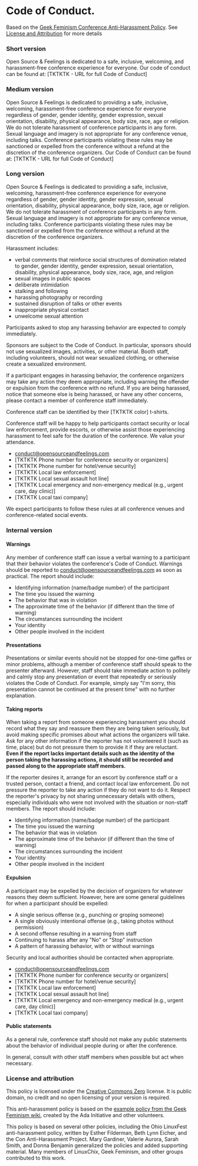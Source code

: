 # Code of Conduct.

Based on the [Geek Feminism Conference Anti-Harassment Policy](http://geekfeminism.wikia.com/wiki/Conference_anti-harassment/Policy). See [License and Attribution](license-and-attribution) for more details

### Short version

Open Source & Feelings is dedicated to a safe, inclusive, welcoming, and harassment-free conference experience for everyone. Our code of conduct can be found at: [TKTKTK - URL for full Code of Conduct]

### Medium version

Open Source & Feelings is dedicated to providing a safe, inclusive, welcoming, harassment-free conference experience for everyone regardless of gender, gender identity, gender expression, sexual orientation, disability, physical appearance, body size, race, age or religion. We do not tolerate harassment of conference participants in any form. Sexual language and imagery is not appropriate for any conference venue, including talks. Conference participants violating these rules may be sanctioned or expelled from the conference without a refund at the discretion of the conference organizers. Our Code of Conduct can be found at: [TKTKTK - URL for full Code of Conduct]

### Long version

Open Source & Feelings is dedicated to providing a safe, inclusive, welcoming, harassment-free conference experience for everyone regardless of gender, gender identity, gender expression, sexual orientation, disability, physical appearance, body size, race, age or religion. We do not tolerate harassment of conference participants in any form. Sexual language and imagery is not appropriate for any conference venue, including talks. Conference participants violating these rules may be sanctioned or expelled from the conference without a refund at the discretion of the conference organizers.

Harassment includes:

 - verbal comments that reinforce social structures of domination related to gender, gender identity, gender expression, sexual orientation, disability, physical appearance, body size, race, age, and religion
 - sexual images in public spaces
 - deliberate intimidation
 - stalking and following
 - harassing photography or recording
 - sustained disruption of talks or other events
 - inappropriate physical contact
 - unwelcome sexual attention

Participants asked to stop any harassing behavior are expected to comply immediately.

Sponsors are subject to the Code of Conduct. In particular, sponsors should not use sexualized images, activities, or other material. Booth staff, including volunteers, should not wear sexualized clothing, or otherwise create a sexualized environment.

If a participant engages in harassing behavior, the conference organizers may take any action they deem appropriate, including warning the offender or expulsion from the conference with no refund. If you are being harassed, notice that someone else is being harassed, or have any other concerns, please contact a member of conference staff immediately.

Conference staff can be identified by their [TKTKTK color] t-shirts.

Conference staff will be happy to help participants contact security or local law enforcement, provide escorts, or otherwise assist those experiencing harassment to feel safe for the duration of the conference. We value your attendance.

 - conduct@opensourceandfeelings.com
 - [TKTKTK Phone number for conference security or organizers]
 - [TKTKTK Phone number for hotel/venue security]
 - [TKTKTK Local law enforcement]
 - [TKTKTK Local sexual assault hot line]
 - [TKTKTK Local emergency and non-emergency medical (e.g., urgent care, day clinic)]
 - [TKTKTK Local taxi company]

We expect participants to follow these rules at all conference venues and conference-related social events.

### Internal version

#### Warnings

Any member of conference staff can issue a verbal warning to a participant that their behavior violates the conference's Code of Conduct. Warnings should be reported to conduct@opensourceandfeelings.com as soon as practical. The report should include:

 - Identifying information (name/badge number) of the participant
 - The time you issued the warning
 - The behavior that was in violation
 - The approximate time of the behavior (if different than the time of warning)
 - The circumstances surrounding the incident
 - Your identity
 - Other people involved in the incident

#### Presentations

Presentations or similar events should not be stopped for one-time gaffes or minor problems, although a member of conference staff should speak to the presenter afterward. However, staff should take immediate action to politely and calmly stop any presentation or event that repeatedly or seriously violates the Code of Conduct. For example, simply say "I'm sorry, this presentation cannot be continued at the present time" with no further explanation.

#### Taking reports

When taking a report from someone experiencing harassment you should record what they say and reassure them they are being taken seriously, but avoid making specific promises about what actions the organizers will take. Ask for any other information if the reporter has not volunteered it (such as time, place) but do not pressure them to provide it if they are reluctant. **Even if the report lacks important details such as the identity of the person taking the harassing actions, it should still be recorded and passed along to the appropriate staff members.**

If the reporter desires it, arrange for an escort by conference staff or a trusted person, contact a friend, and contact local law enforcement. Do not pressure the reporter to take any action if they do not want to do it. Respect the reporter's privacy by not sharing unnecessary details with others, especially individuals who were not involved with the situation or non-staff members. The report should include:

 - Identifying information (name/badge number) of the participant
 - The time you issued the warning
 - The behavior that was in violation
 - The approximate time of the behavior (if different than the time of warning)
 - The circumstances surrounding the incident
 - Your identity
 - Other people involved in the incident

#### Expulsion

A participant may be expelled by the decision of organizers for whatever reasons they deem sufficient. However, here are some general guidelines for when a participant should be expelled:

 - A single serious offense (e.g., punching or groping someone)
 - A single obviously intentional offense (e.g., taking photos without permission)
 - A second offense resulting in a warning from staff
 - Continuing to harass after any "No" or "Stop" instruction
 - A pattern of harassing behavior, with or without warnings

Security and local authorities should be contacted when appropriate.

 - conduct@opensourceandfeelings.com
 - [TKTKTK Phone number for conference security or organizers]
 - [TKTKTK Phone number for hotel/venue security]
 - [TKTKTK Local law enforcement]
 - [TKTKTK Local sexual assault hot line]
 - [TKTKTK Local emergency and non-emergency medical (e.g., urgent care, day clinic)]
 - [TKTKTK Local taxi company]

#### Public statements

As a general rule, conference staff should not make any public statements about the behavior of individual people during or after the conference.

In general, consult with other staff members when possible but act when necessary.

### License and attribution

This policy is licensed under the [Creative Commons Zero](https://creativecommons.org/publicdomain/zero/1.0/) license. It is public domain, no credit and no open licensing of your version is required.

This anti-harassment policy is based on the [example policy from the Geek Feminism wiki](http://geekfeminism.wikia.com/wiki/Conference_anti-harassment/Policy), created by the Ada Initiative and other volunteers.

This policy is based on several other policies, including the Ohio LinuxFest anti-harassment policy, written by Esther Filderman, Beth Lynn Eicher, and the Con Anti-Harassment Project. Mary Gardiner, Valerie Aurora, Sarah Smith, and Donna Benjamin generalized the policies and added supporting material. Many members of LinuxChix, Geek Feminism, and other groups contributed to this work.
